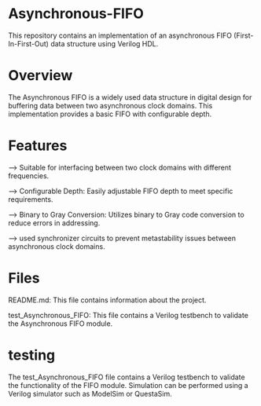 # Asynchronous-FIFO

This repository contains an implementation of an asynchronous FIFO (First-In-First-Out) data structure using Verilog HDL.


# Overview
The Asynchronous FIFO is a widely used data structure in digital design for buffering data between two asynchronous clock domains. This implementation provides a basic FIFO with configurable depth.


# Features
--> Suitable for interfacing between two clock domains with different frequencies.

--> Configurable Depth: Easily adjustable FIFO depth to meet specific requirements.

--> Binary to Gray Conversion: Utilizes binary to Gray code conversion to reduce errors in addressing.

--> used synchronizer circuits to prevent metastability issues between asynchronous clock domains.

# Files
README.md: This file contains information about the project.

test_Asynchronous_FIFO: This file contains a Verilog testbench to validate the Asynchronous FIFO module.

# testing

The test_Asynchronous_FIFO file contains a Verilog testbench to validate the functionality of the FIFO module. Simulation can be performed using a Verilog simulator such as ModelSim or QuestaSim.
